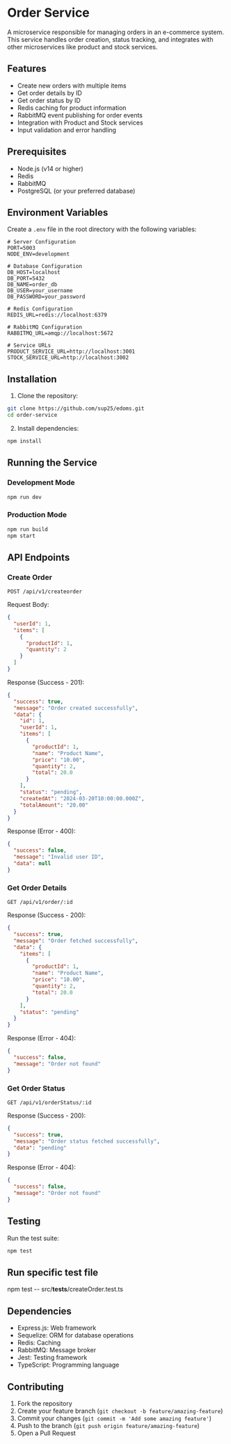 # Order Service

A microservice responsible for managing orders in an e-commerce system. This service handles order creation, status tracking, and integrates with other microservices like product and stock services.

## Features

- Create new orders with multiple items
- Get order details by ID
- Get order status by ID
- Redis caching for product information
- RabbitMQ event publishing for order events
- Integration with Product and Stock services
- Input validation and error handling

## Prerequisites

- Node.js (v14 or higher)
- Redis
- RabbitMQ
- PostgreSQL (or your preferred database)

## Environment Variables

Create a `.env` file in the root directory with the following variables:

```env
# Server Configuration
PORT=5003
NODE_ENV=development

# Database Configuration
DB_HOST=localhost
DB_PORT=5432
DB_NAME=order_db
DB_USER=your_username
DB_PASSWORD=your_password

# Redis Configuration
REDIS_URL=redis://localhost:6379

# RabbitMQ Configuration
RABBITMQ_URL=amqp://localhost:5672

# Service URLs
PRODUCT_SERVICE_URL=http://localhost:3001
STOCK_SERVICE_URL=http://localhost:3002
```

## Installation

1. Clone the repository:

```bash
git clone https://github.com/sup25/edoms.git
cd order-service
```

2. Install dependencies:

```bash
npm install
```

## Running the Service

### Development Mode

```bash
npm run dev
```

### Production Mode

```bash
npm run build
npm start
```

## API Endpoints

### Create Order

```
POST /api/v1/createorder
```

Request Body:

```json
{
  "userId": 1,
  "items": [
    {
      "productId": 1,
      "quantity": 2
    }
  ]
}
```

Response (Success - 201):

```json
{
  "success": true,
  "message": "Order created successfully",
  "data": {
    "id": 1,
    "userId": 1,
    "items": [
      {
        "productId": 1,
        "name": "Product Name",
        "price": "10.00",
        "quantity": 2,
        "total": 20.0
      }
    ],
    "status": "pending",
    "createdAt": "2024-03-20T10:00:00.000Z",
    "totalAmount": "20.00"
  }
}
```

Response (Error - 400):

```json
{
  "success": false,
  "message": "Invalid user ID",
  "data": null
}
```

### Get Order Details

```
GET /api/v1/order/:id
```

Response (Success - 200):

```json
{
  "success": true,
  "message": "Order fetched successfully",
  "data": {
    "items": [
      {
        "productId": 1,
        "name": "Product Name",
        "price": "10.00",
        "quantity": 2,
        "total": 20.0
      }
    ],
    "status": "pending"
  }
}
```

Response (Error - 404):

```json
{
  "success": false,
  "message": "Order not found"
}
```

### Get Order Status

```
GET /api/v1/orderStatus/:id
```

Response (Success - 200):

```json
{
  "success": true,
  "message": "Order status fetched successfully",
  "data": "pending"
}
```

Response (Error - 404):

```json
{
  "success": false,
  "message": "Order not found"
}
```

## Testing

Run the test suite:

```bash
npm test
```

## Run specific test file

npm test -- src/**tests**/createOrder.test.ts

## Dependencies

- Express.js: Web framework
- Sequelize: ORM for database operations
- Redis: Caching
- RabbitMQ: Message broker
- Jest: Testing framework
- TypeScript: Programming language

## Contributing

1. Fork the repository
2. Create your feature branch (`git checkout -b feature/amazing-feature`)
3. Commit your changes (`git commit -m 'Add some amazing feature'`)
4. Push to the branch (`git push origin feature/amazing-feature`)
5. Open a Pull Request
